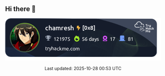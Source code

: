 ## Hi there 👋



<!-- THM-START -->
<!-- The TryHackMe live badge and info will be auto-updated by GitHub Actions. Do NOT edit between these markers. -->
<div align="center">
<a href="https://tryhackme.com/p/chamresh" target="_blank" rel="noopener noreferrer">
  <img src="thm-badge.png" alt="TryHackMe badge - chamresh" />
</a>
<p>Last updated: 2025-10-28 00:53 UTC</p>
</div>
<!-- THM-END -->

<!-- Optional: other content below -->

<!--
[![TryHackMe Badge](https://tryhackme-badges.s3.amazonaws.com/chamresh.png)](https://tryhackme.com/p/chamresh)

**chamresh/chamresh** is a ✨ _special_ ✨ repository because its `README.md` (this file) appears on your GitHub profile.

Here are some ideas to get you started:

- 🔭 I’m currently working on ...
- 🌱 I’m currently learning ...
- 👯 I’m looking to collaborate on ...
- 🤔 I’m looking for help with ...
- 💬 Ask me about ...
- 📫 How to reach me: ...
- 😄 Pronouns: ...
- ⚡ Fun fact: ...
-->
